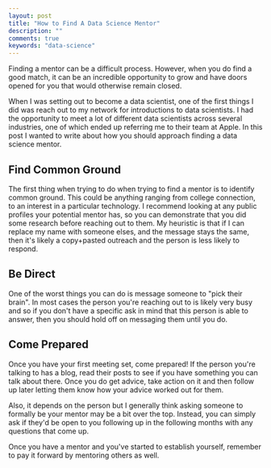 ```yaml
---
layout: post
title: "How to Find A Data Science Mentor"
description: ""
comments: true
keywords: "data-science"
---
```



Finding a mentor can be a difficult process. However, when you do find a good match, it can be an incredible opportunity to grow and have doors opened for you that would otherwise remain closed.

When I was setting out to become a data scientist, one of the first things I did was reach out to my network for introductions to data scientists. I had the opportunity to meet a lot of different data scientists across several industries, one of which ended up referring me to their team at Apple. In this post I wanted to write about how you should approach finding a data science mentor.

## Find Common Ground

The first thing when trying to do when trying to find a mentor is to identify common ground. This could be anything ranging from college connection, to an interest in a particular technology. I recommend looking at any public profiles your potential mentor has, so you can demonstrate that you did some research before reaching out to them. My heuristic is that if I can replace my name with someone elses, and the message stays the same, then it's likely a copy+pasted outreach and the person is less likely to respond.

## Be Direct

One of the worst things you can do is message someone to "pick their brain". In most cases the person you're reaching out to is likely very busy and so if you don't have a specific ask in mind that this person is able to answer, then you should hold off on messaging them until you do.

## Come Prepared

Once you have your first meeting set, come prepared! If the person you're talking to has a blog, read their posts to see if you have something you can talk about there. Once you do get advice, take action on it and then follow up later letting them know how your advice worked out for them.

Also, it depends on the person but I generally think asking someone to formally be your mentor may be a bit over the top. Instead, you can simply ask if they'd be open to you following up in the following months with any questions that come up.

Once you have a mentor and you've started to establish yourself, remember to pay it forward by mentoring others as well.
